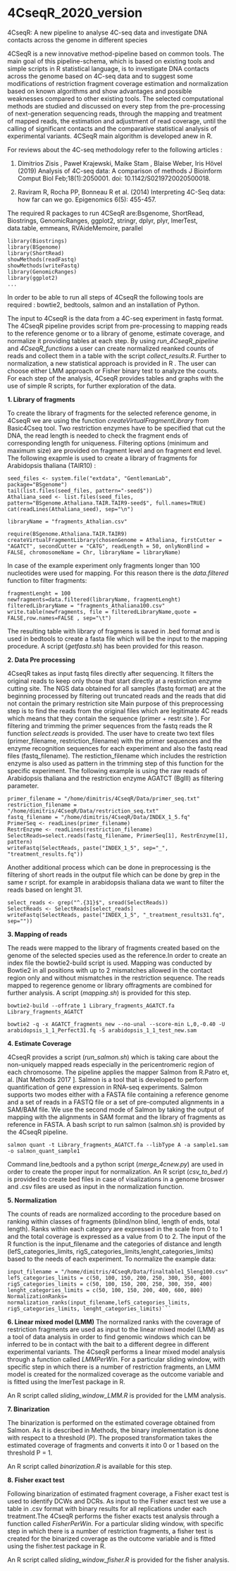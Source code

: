 # 4CseqR_2020_version
4CseqR: A new pipeline to analyse 4C-seq data and investigate DNA contacts across the genome in different species 

4CSeqR is a new innovative method-pipeline based on common tools. The main goal of this pipeline-schema, which is based on existing tools and simple scripts in R statistical language, is to investigate DNA contacts across the genome based on 4C-seq data and to suggest some modifications of restriction fragment coverage estimation and normalization based on known algorithms and show advantages and possible weaknesses compared to other existing tools. The selected computational methods are studied and discussed on every step from the pre-processing of next-generation sequencing reads, through the mapping and treatment of mapped reads, the estimation and adjustment of read coverage, until the calling of significant contacts and the comparative statistical analysis of experimental variants. 4CSeqR main algorithm is developed anew in R. 

For reviews about the 4C-seq methodology refer to the following articles :

1.  Dimitrios Zisis , Paweł Krajewski, Maike Stam , Blaise Weber, Iris Hövel (2019) Analysis of 4C-seq data: A comparison of methods J Bioinform Comput Biol Feb;18(1):2050001. doi: 10.1142/S0219720020500018.

2.  Raviram R, Rocha PP, Bonneau R et al. (2014) Interpreting 4C-Seq data: how far can we go.  Epigenomics  6(5): 455-457. 

The required R packages to run 4CSeqR are:Bsgenome, ShortRead, Biostrings, GenomicRanges, ggplot2, stringr, dplyr, plyr, lmerTest, data.table, emmeans, RVAideMemoire, parallel

```
library(Biostrings)
library(BSgenome)
library(ShortRead)
showMethods(readFastq)
showMethods(writeFastq)
library(GenomicRanges)
library(ggplot2)
...
```
In order to be able to run all steps of 4CseqR the following tools are required : bowtie2, bedtools, salmon and an installation of Python.

The input to 4CseqR is the data from a 4C-seq experiment in fastq format. The 4CseqR pipeline provides script from pre-processing to mapping reads to the reference genome or to a library of genome, estimate coverage, and normalize it providing tables at each step. By using *run_4CseqR_pipeline* and *4CseqR_functions* a user can create normalized  reanked  counts of reads and collect them in a table with the script *collect_results.R*. 
Further to normalization, a new statistical approach is provided in R . The user can choose either LMM approach or Fisher binary test to analyze the counts. For each step of the analysis, 4CseqR provides tables and graphs with the use of simple R scripts, for further exploration of the data.  

**1. Library of fragments**

To create the library of fragments for the selected reference genome, in 4CseqR we are using the function *createVirtualFragmentLibrary* from Basic4Cseq tool. Two restriction enzymes have to be specified that cut the DNA, the read length is needed to check the fragment ends of corresponding length for uniqueness. Filtering options (minimum and maximum size) are provided on fragment level and on fragment end level. The following exapmle is used to create a library of fragments for Arabidopsis thaliana (TAIR10) : 
```
seed_files <- system.file("extdata", "GentlemanLab", package="BSgenome")
tail(list.files(seed_files, pattern="-seed$"))
Athaliana_seed <- list.files(seed_files, pattern="BSgenome.Athaliana.TAIR.TAIR9-seed$", full.names=TRUE)
cat(readLines(Athaliana_seed), sep="\n")

libraryName = "fragments_Athalian.csv"

require(BSgenome.Athaliana.TAIR.TAIR9)
createVirtualFragmentLibrary(chosenGenome = Athaliana, firstCutter = "AGATCT", secondCutter = "CATG", readLength = 50, onlyNonBlind = FALSE, chromosomeName = Chr, libraryName = libraryName)

```
In case of the example experiment only fragments longer than 100 nucleotides were used for mapping. For this reason there is  the *data.filtered* function to filter fragments:
```
fragmentLenght = 100
newfragments=data.filtered(libraryName, fragmentLenght)
filteredLibraryName = "fragments_Athaliana100.csv"
write.table(newfragments, file = filteredLibraryName,quote = FALSE,row.names=FALSE , sep="\t")
```

The resulting table with library of fragmens is saved in .bed format and is used in bedtools to create a fasta file which will be the input to the mapping procedure. A script (*getfasta.sh*) has been provided for this reason. 

**2. Data Pre processing**

4CseqR takes as input fastq files directly after sequencing. It filters the original reads to keep only those that start directly at a restriction enzyme cutting site. The NGS data obtained for all samples (fastq format) are at the beginning processed by filtering out truncated reads and the reads that did not contain the primary restriction site 
Main purpose of this preprocessing step is to find the reads from the original files which are legitimate 4C reads which means that they contain the sequence (primer + restr.site ). For filtering and trimming the primer sequences from the fastq reads the R function *select.reads* is provided. The user have to create two text files (primer_filename, restriction_filename) with the primer sequences and the enzyme recognition sequences for each experiment  and also the fastq read files (fastq_filename). 
The restiction_filename which includes the restriction enzyme is also used as pattern in the trimming step of this function for the specific experiment.
The following example is using the raw reads of Arabidopsis thaliana and the restriction enzyme AGATCT (BglII) as filtering parameter.
```
primer_filename = "/home/dimitris/4CseqR/Data/primer_seq.txt"
restriction_filename = "/home/dimitris/4CseqR/Data/restriction_seq.txt"
fastq_filename = "/home/dimitris/4CseqR/Data/INDEX_1_5.fq"
PrimerSeq <- readLines(primer_filename)
RestrEnzyme <- readLines(restriction_filename)
SelectReads=select.reads(fastq_filename, PrimerSeq[1], RestrEnzyme[1], pattern)
writeFastq(SelectReads, paste("INDEX_1_5", sep="_", "treatment_results.fq"))

```

Another additional process which can be done in preprocessing is the filtering of short reads in the output file which can be done by grep in the same r script. for example in arabidopsis thaliana data we want to filter the reads based on lenght 31. 
```
select_reads <- grep("^.{31}$", sread(SelectReads))
SelectReads <- SelectReads[select_reads]
writeFastq(SelectReads, paste("INDEX_1_5", "_treatment_results31.fq", sep=""))
```
**3. Mapping of reads**

The reads were mapped to the library of fragments created based on the genome of the selected species used as the reference.In order to create an index file the bowtie2-build script is used.  Mapping was conducted by Bowtie2 in all positions with up to 2 mismatches allowed in the contact region only and without mismatches in the restriction sequence. The reads mapped to regerence genome or library offragments  are combined for further analysis. A script (*mapping.sh*) is provided for this step. 
```
bowtie2-build --offrate 1 Library_fragments_AGATCT.fa  Library_fragments_AGATCT

bowtie2 -q -x AGATCT_fragments_new --no-unal --score-min L,0,-0.40 -U arabidopsis_1_1_Perfect31.fq -S arabidopsis_1_1_test_new.sam
```


**4. Estimate Coverage**

4CseqR provides a script (*run_salmon.sh*) which is taking care about the non-uniquely mapped reads  especially in the pericentromeric region of each chromosome.  The pipeline applies the mapper Salmon from R.Patro et, al. [Nat Methods 2017 ]. Salmon is a tool that is developed to perform quantification of gene expression in RNA-seq experiments. Salmon supports two modes either with a FASTA file containing a reference genome and a set of reads in a FASTQ file or a set of pre-computed alignments in a SAM/BAM file. We use the second mode of Salmon by taking the output of mapping with the alignments in SAM format and the library of fragments as reference in FASTA. 
A bash script to run salmon (salmon.sh) is provided by the 4CseqR pipeline. 
```
salmon quant -t Library_fragments_AGATCT.fa --libType A -a sample1.sam -o salmon_quant_sample1
```

Command line,bedtools and a python script (*merge_4cnew.py*) are used in order to create the proper input for normalization. An R script (*csv_to_bed.r*) is provided to create bed files in case of visalizations in a genome broswer and .csv files are used as input in the normalization function. 

**5. Normalization**

The counts of reads are normalized according to the procedure based on ranking within classes of fragments (blind/non blind, length of ends, total length). Ranks within each category are expressed in the scale from 0 to 1 and the total coverage is expressed as a value from 0 to 2. The input of the R function is the input_filename and the categories of distance and length (lefS_categories_limits, rigS_categories_limits,lenght_categories_limits) based to the needs of each experiment. To normalize the example data:
```
input_filename = "/home/dimitris/4CseqR/Data/finaltable1_5leng100.csv"
lefS_categories_limits = c(50, 100, 150, 200, 250, 300, 350, 400)
rigS_categories_limits = c(50, 100, 150, 200, 250, 300, 350, 400)
lenght_categories_limits = c(50, 100, 150, 200, 400, 600, 800)
NormalizationRanks= normalization_ranks(input_filename,lefS_categories_limits, rigS_categories_limits, lenght_categories_limits)```
```
**6. Linear mixed model (LMM)**
The normalized ranks with the coverage of restriction fragments are used as input to the linear mixed model (LMM) as a tool of data analysis in order to find genomic windows which can be inferred to be in contact with the bait to a different degree in different experimental variants. The 4CseqR performs a linear mixed model analysis through a function called *LMMPerWin*.
For a particular sliding window, with specific step in which there is a number of restriction fragments, an LMM model is created for the normalized coverage as the outcome variable and is fitted using the lmerTest package in R. 

An R script called *sliding_window_LMM.R* is provided for the LMM analysis.

**7. Binarization**

The binarization is performed on the estimated coverage obtained from Salmon. As it is described in Methods, the binary implementation is done with respect to a threshold (P). The proposed transformation takes the estimated coverage of fragments and converts it into 0 or 1 based on the threshold P = 1.

An R script called *binarization.R* is available for this step.

**8. Fisher exact test**

Following binarization of estimated fragment coverage, a Fisher exact test is used to identify DCWs and DCRs. As input to the Fisher exact test we use a table in .csv format with binary results for all replications under each treatment.The 4CseqR performs the fisher exacts test analysis through a function called *FisherPerWin*. 
For a particular sliding window, with specific step in which there is a number of restriction fragments, a fisher test is created for the binarized coverage as the outcome variable and is fitted using the fisher.test package in R. 

An R script called *sliding_window_fisher.R* is provided for the fisher analysis.



